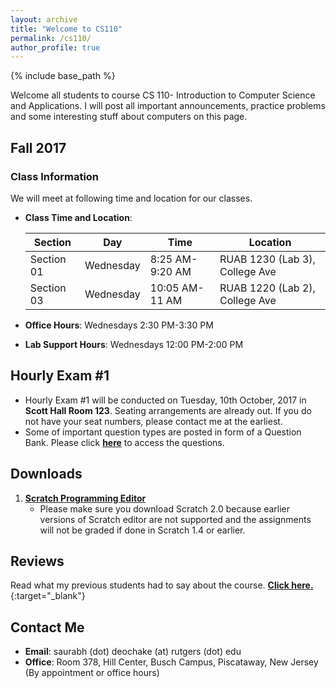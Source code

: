 ```yaml
---
layout: archive
title: "Welcome to CS110"
permalink: /cs110/
author_profile: true
---
```

{% include base_path %} 

Welcome all students to course CS 110- Introduction to Computer Science and Applications. I will post all important announcements, practice problems and some interesting stuff about computers on this page. 

## Fall 2017 
### Class Information

We will meet at following time and location for our classes. 

* **Class Time and Location**:       

  | Section     | Day         | Time            | Location                        |
  | --------    | ------------| ----------------|---------------------------      |
  | Section 01  | Wednesday   | 8:25 AM-9:20 AM | RUAB 1230 (Lab 3), College Ave  |
  | Section 03  | Wednesday   | 10:05 AM-11 AM  | RUAB 1220 (Lab 2), College Ave  |


* **Office Hours**: Wednesdays 2:30 PM-3:30 PM
* **Lab Support Hours**: Wednesdays 12:00 PM-2:00 PM

## Hourly Exam #1
* Hourly Exam #1 will be conducted on Tuesday, 10th October, 2017 in **Scott Hall Room 123**. Seating arrangements are already out. If you do not have your seat numbers, please contact me at the earliest.
* Some of important question types are posted in form of a Question Bank. Please click [**here**](http://saurabh-deochake.github.io/cs110/exam1) to access the questions.

## Downloads

1. [**Scratch Programming Editor**](https://scratch.mit.edu/download)
   * Please make sure you download Scratch 2.0 because earlier versions of Scratch editor are not supported and the assignments will not be graded if done in Scratch 1.4 or earlier. 
   
## Reviews

Read what my previous students had to say about the course. [**Click here.**](https://sirs.ctaar.rutgers.edu/index.php?survey%5Blastname%5D=Deochake&survey%5Bsemester%5D=&survey%5Byear%5D=&mode=name&submit=){:target="_blank"}

## Contact Me

* **Email**: saurabh (dot) deochake (at) rutgers (dot) edu
* **Office**: Room 378, Hill Center, Busch Campus, Piscataway, New Jersey (By appointment or office hours)
